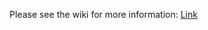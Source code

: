 Please see the wiki for more information: [Link](https://github.com/Tech-Academy-Live-Project/Appbuilder9000/wiki)